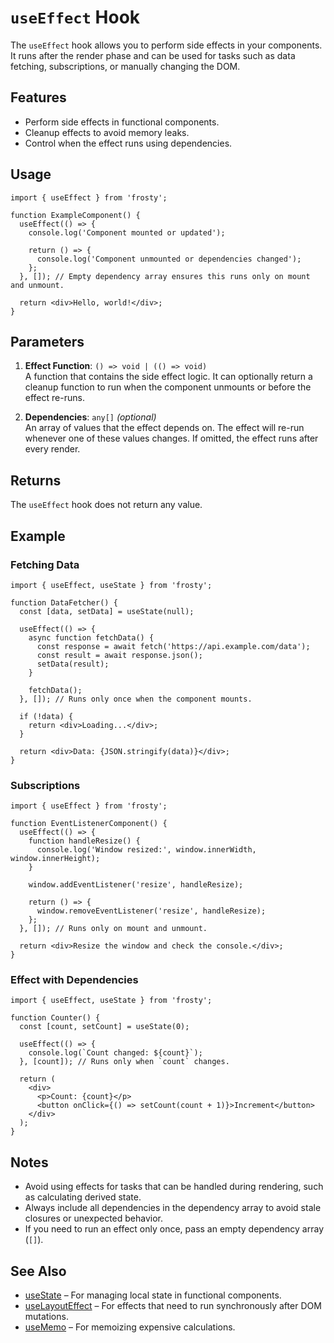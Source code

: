 # `useEffect` Hook

The `useEffect` hook allows you to perform side effects in your components. It runs after the render phase and can be used for tasks such as data fetching, subscriptions, or manually changing the DOM.

## Features

- Perform side effects in functional components.
- Cleanup effects to avoid memory leaks.
- Control when the effect runs using dependencies.

## Usage

```tsx
import { useEffect } from 'frosty';

function ExampleComponent() {
  useEffect(() => {
    console.log('Component mounted or updated');

    return () => {
      console.log('Component unmounted or dependencies changed');
    };
  }, []); // Empty dependency array ensures this runs only on mount and unmount.

  return <div>Hello, world!</div>;
}
```

## Parameters

1. **Effect Function**: `() => void | (() => void)`  
   A function that contains the side effect logic. It can optionally return a cleanup function to run when the component unmounts or before the effect re-runs.

2. **Dependencies**: `any[]` _(optional)_  
   An array of values that the effect depends on. The effect will re-run whenever one of these values changes. If omitted, the effect runs after every render.

## Returns

The `useEffect` hook does not return any value.

## Example

### Fetching Data

```tsx
import { useEffect, useState } from 'frosty';

function DataFetcher() {
  const [data, setData] = useState(null);

  useEffect(() => {
    async function fetchData() {
      const response = await fetch('https://api.example.com/data');
      const result = await response.json();
      setData(result);
    }

    fetchData();
  }, []); // Runs only once when the component mounts.

  if (!data) {
    return <div>Loading...</div>;
  }

  return <div>Data: {JSON.stringify(data)}</div>;
}
```

### Subscriptions

```tsx
import { useEffect } from 'frosty';

function EventListenerComponent() {
  useEffect(() => {
    function handleResize() {
      console.log('Window resized:', window.innerWidth, window.innerHeight);
    }

    window.addEventListener('resize', handleResize);

    return () => {
      window.removeEventListener('resize', handleResize);
    };
  }, []); // Runs only on mount and unmount.

  return <div>Resize the window and check the console.</div>;
}
```

### Effect with Dependencies

```tsx
import { useEffect, useState } from 'frosty';

function Counter() {
  const [count, setCount] = useState(0);

  useEffect(() => {
    console.log(`Count changed: ${count}`);
  }, [count]); // Runs only when `count` changes.

  return (
    <div>
      <p>Count: {count}</p>
      <button onClick={() => setCount(count + 1)}>Increment</button>
    </div>
  );
}
```

## Notes

- Avoid using effects for tasks that can be handled during rendering, such as calculating derived state.
- Always include all dependencies in the dependency array to avoid stale closures or unexpected behavior.
- If you need to run an effect only once, pass an empty dependency array (`[]`).

## See Also

- [useState](./useState.md) – For managing local state in functional components.
- [useLayoutEffect](./useLayoutEffect.md) – For effects that need to run synchronously after DOM mutations.
- [useMemo](./useMemo.md) – For memoizing expensive calculations.
